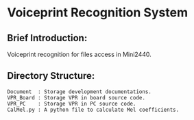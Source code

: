 Voiceprint Recognition System
========================

Brief Introduction:
------------------------
Voiceprint recognition for files access in Mini2440.

Directory Structure:
------------------------
    Document  : Storage development documentations.
    VPR_Board : Storage VPR in board source code.
    VPR_PC    : Storage VPR in PC source code.
    CalMel.py : A python file to calculate Mel coefficients.
	